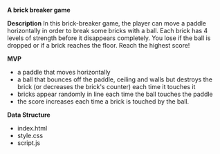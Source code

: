 <strong>A brick breaker game</strong>

<strong>Description</strong>
In this brick-breaker game, the player can move a paddle horizontally in order to break some bricks with a ball. Each brick has 4 levels of strength before it disappears completely. You lose if the ball is dropped or if a brick reaches the floor. Reach the highest score!

<strong>MVP</strong>
- a paddle that moves horizontally
- a ball that bounces off the paddle, ceiling and walls but destroys the brick (or decreases the brick's counter) each time it touches it
- bricks appear randomly in line each time the ball touches the paddle
- the score increases each time a brick is touched by the ball.

<strong>Data Structure</strong>
- index.html
- style.css
- script.js